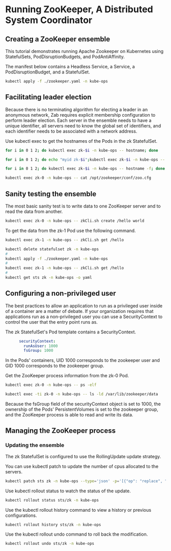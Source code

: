 Running ZooKeeper, A Distributed System Coordinator
===

## Creating a ZooKeeper ensemble 

This tutorial demonstrates running Apache Zookeeper on Kubernetes using StatefulSets, PodDisruptionBudgets, and PodAntiAffinity.

The manifest below contains a Headless Service, a Service, a PodDisruptionBudget, and a StatefulSet.

```bash
kubectl apply -f ./zookeeper.yaml -n kube-ops
```

## Facilitating leader election 

Because there is no terminating algorithm for electing a leader in an anonymous network, Zab requires explicit membership configuration to perform leader election. Each server in the ensemble needs to have a unique identifier, all servers need to know the global set of identifiers, and each identifier needs to be associated with a network address.

Use kubectl exec to get the hostnames of the Pods in the zk StatefulSet.

```bash
for i in 0 1 2; do kubectl exec zk-$i -n kube-ops -- hostname; done

for i in 0 1 2; do echo "myid zk-$i";kubectl exec zk-$i -n kube-ops -- cat /var/lib/zookeeper/data/myid; done

for i in 0 1 2; do kubectl exec zk-$i -n kube-ops -- hostname -f; done

kubectl exec zk-0 -n kube-ops -- cat /opt/zookeeper/conf/zoo.cfg
```

## Sanity testing the ensemble 

The most basic sanity test is to write data to one ZooKeeper server and to read the data from another.

```bash
kubectl exec zk-0 -n kube-ops -- zkCli.sh create /hello world
```

To get the data from the zk-1 Pod use the following command.

```bash
kubectl exec zk-1 -n kube-ops -- zkCli.sh get /hello

```

```bash
kubectl delete statefulset zk -n kube-ops
# 
kubectl apply -f ./zookeeper.yaml -n kube-ops
#
kubectl exec zk-1 -n kube-ops -- zkCli.sh get /hello
#
kubectl get sts zk -n kube-ops -o yaml

```

## Configuring a non-privileged user 

The best practices to allow an application to run as a privileged user inside of a container are a matter of debate. If your organization requires that applications run as a non-privileged user you can use a SecurityContext to control the user that the entry point runs as.

The zk StatefulSet's Pod template contains a SecurityContext.

```yaml
      securityContext:
        runAsUser: 1000
        fsGroup: 1000
```

In the Pods' containers, UID 1000 corresponds to the zookeeper user and GID 1000 corresponds to the zookeeper group.

Get the ZooKeeper process information from the zk-0 Pod.

```bash
kubectl exec zk-0 -n kube-ops -- ps -elf

kubectl exec -ti zk-0 -n kube-ops -- ls -ld /var/lib/zookeeper/data

```

Because the fsGroup field of the securityContext object is set to 1000, the ownership of the Pods' PersistentVolumes is set to the zookeeper group, and the ZooKeeper process is able to read and write its data.

## Managing the ZooKeeper process 

### Updating the ensemble 

The zk StatefulSet is configured to use the RollingUpdate update strategy.

You can use kubectl patch to update the number of cpus allocated to the servers.

```bash
kubectl patch sts zk -n kube-ops --type='json' -p='[{"op": "replace", "path": "/spec/template/spec/containers/0/resources/requests/cpu", "value":"0.3"}]' 
```

Use kubectl rollout status to watch the status of the update.

```bash
kubectl rollout status sts/zk -n kube-ops
```

Use the kubectl rollout history command to view a history or previous configurations.

```bash
kubectl rollout history sts/zk -n kube-ops
```

Use the kubectl rollout undo command to roll back the modification.

```bash
kubectl rollout undo sts/zk -n kube-ops
```


